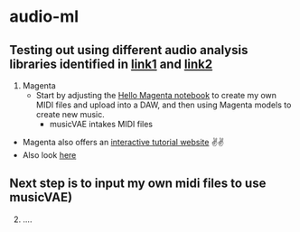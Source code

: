 # audio-ml

## Testing out using different audio analysis libraries identified in [link1](https://towardsdatascience.com/top-3-python-packages-to-learn-audio-data-science-project-cbd11c100fe7) and [link2](https://docs.python.org/3/library/aifc.html)


1. Magenta 
    - Start by adjusting the [Hello Magenta notebook](https://colab.research.google.com/notebooks/magenta/hello_magenta/hello_magenta.ipynb) to create my own MIDI files and upload into a DAW, and then using Magenta models to create new music.
      - musicVAE intakes MIDI files
  - Magenta also offers an [interactive tutorial website](https://hello-magenta.glitch.me/) ✌️✌️
  - Also look [here](https://magenta.tensorflow.org/music-vae)

## Next step is to input my own midi files to use musicVAE)

2. ....
